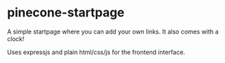 # pinecone-startpage

A simple startpage where you can add your own links. It also comes with a clock! 

Uses expressjs and plain html/css/js for the frontend interface.
